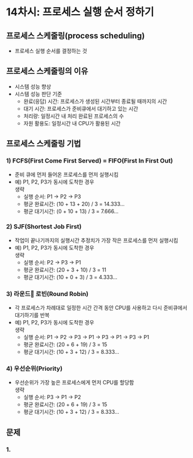 # 14차시: 프로세스 실행 순서 정하기

## 프로세스 스케줄링(process scheduling)
- 프로세스 실행 순서를 결정하는 것

## 프로세스 스케줄링의 이유
- 시스템 성능 향상
- 시스템 성능 판단 기준
  - 완료(응답) 시간: 프로세스가 생성된 시간부터 종료될 때까지의 시간
  - 대기 시간: 프로세스가 준비큐에서 대기하고 있는 시간
  - 처리량: 일정시간 내 처리 완료된 프로세스의 수
  - 자원 활용도: 일정시간 내 CPU가 활용된 시간

## 프로세스 스케줄링 기법
### 1) FCFS(First Come First Served) = FIFO(First In First Out)
- 준비 큐에 먼저 들어온 프로세스를 먼저 실행시킴
- 예) P1, P2, P3가 동시에 도착한 경우  
생략
  - 실행 순서: P1 → P2 → P3
  - 평균 완료시간: (10 + 13 + 20) / 3 = 14.333…
  - 평균 대기시간: (0 + 10 + 13) / 3 = 7.666…

### 2) SJF(Shortest Job First)
- 작업이 끝나기까지의 실행시간 추정치가 가장 작은 프로세스를 먼저 실행시킴
- 예) P1, P2, P3가 동시에 도착한 경우  
생략
  - 실행 순서: P2 → P3 → P1
  - 평균 완료시간: (20 + 3 + 10) / 3 = 11
  - 평균 대기시간: (10 + 0 + 3) / 3 = 4.333…

### 3) 라운드 로빈(Round Robin)
- 각 프로세스가 차례대로 일정한 시간 간격 동안 CPU를 사용하고 다시 준비큐에서 대기하기를 반복
- 예) P1, P2, P3가 동시에 도착한 경우  
생략
  - 실행 순서: P1 → P2 → P3 → P1 → P3 → P1 → P3 → P1
  - 평균 완료시간: (20 + 6 + 19) / 3 = 15
  - 평균 대기시간: (10 + 3 + 12) / 3 = 8.333…

### 4) 우선순위(Priority)
- 우선순위가 가장 높은 프로세스에게 먼저 CPU를 할당함  
생략
  - 실행 순서: P3 → P1 → P2
  - 평균 완료시간: (20 + 6 + 19) / 3 = 15
  - 평균 대기시간: (10 + 3 + 12) / 3 = 8.333…
 
## 문제
### 1.
